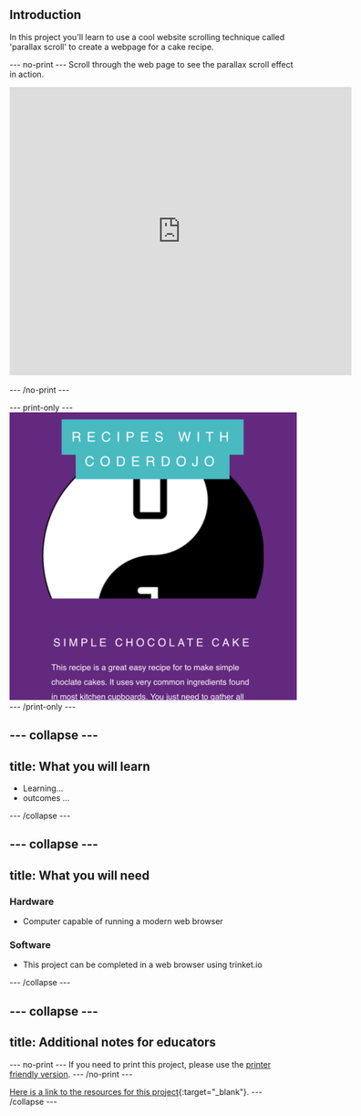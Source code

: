 ## Introduction

In this project you'll learn to use a cool website scrolling technique called 'parallax scroll' to create a webpage for a cake recipe.

--- no-print ---
Scroll through the web page to see the parallax scroll effect in action.

<iframe src="https://trinket.io/embed/html/4b83d6865b?outputOnly=true&start=result" width="600" height="505" frameborder="0" marginwidth="0" marginheight="0" allowfullscreen> </iframe>

--- /no-print ---

--- print-only ---
![Web page screenshot](images/PrintOnlyScreenshot.png)
--- /print-only ---

--- collapse ---
---
title: What you will learn
---
+ Learning...
+ outcomes ...

--- /collapse ---

--- collapse ---
---
title: What you will need
---
### Hardware
+ Computer capable of running a modern web browser

### Software
+ This project can be completed in a web browser using trinket.io

--- /collapse ---

--- collapse ---
---
title: Additional notes for educators
---
--- no-print ---
If you need to print this project, please use the [printer friendly version](https://projects.raspberrypi.org/en/projects/sweet-scroll/print).
--- /no-print ---

[Here is a link to the resources for this project](link_here){:target="_blank"}.
--- /collapse ---